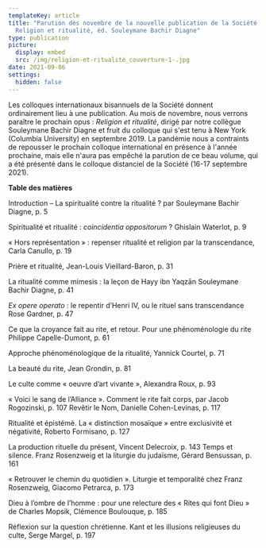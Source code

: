 ```yaml
---
templateKey: article
title: "Parution dès novembre de la nouvelle publication de la Société :
  Religion et ritualité, éd. Souleymane Bachir Diagne"
type: publication
picture:
  display: embed
  src: /img/religion-et-ritualité_couverture-1-.jpg
date: 2021-09-06
settings:
  hidden: false
---
```

Les colloques internationaux bisannuels de la Société donnent ordinairement lieu à une publication. Au mois de novembre, nous verrons paraître le prochain opus : *Religion et ritualité*, dirigé par notre collègue Souleymane Bachir Diagne et fruit du colloque qui s'est tenu à New York (Columbia University) en septembre 2019. La pandémie nous a contraints de repousser le prochain colloque international en présence à l'année prochaine, mais elle n'aura pas empêché la parution de ce beau volume, qui a été présenté dans le colloque distanciel de la Société (16-17 septembre 2021).

**Table des matières**

Introduction – La spiritualité contre la ritualité ? par Souleymane Bachir Diagne, p. 5

Spiritualité et ritualité : *coincidentia oppositorum* ? Ghislain Waterlot, p. 9

« Hors représentation » : repenser ritualité et religion par la transcendance, Carla Canullo, p. 19

Prière et ritualité, Jean-Louis Vieillard-Baron, p. 31

La ritualité comme mimesis : la leçon de Hayy ibn Yaqzān
Souleymane Bachir Diagne, p. 41

*Ex opere operato* : le repentir d’Henri IV, ou le rituel sans transcendance
Rose Gardner, p. 47

Ce que la croyance fait au rite, et retour. Pour une phénoménologie du rite
Philippe Capelle-Dumont, p. 61

Approche phénoménologique de la ritualité, Yannick Courtel, p. 71

La beauté du rite, Jean Grondin, p. 81

Le culte comme « oeuvre d’art vivante », Alexandra Roux, p. 93

« Voici le sang de l’Alliance ». Comment le rite fait corps, par Jacob Rogozinski, p. 107
Revêtir le Nom, Danielle Cohen-Levinas, p. 117

Ritualité et épistémè. La « distinction mosaïque » entre exclusivité
et négativité, Roberto Formisano, p. 127

La production rituelle du présent,  Vincent Delecroix, p. 143
Temps et silence. Franz Rosenzweig et la liturgie du judaïsme, Gérard Bensussan, p. 161

« Retrouver le chemin du quotidien ». Liturgie et temporalité chez Franz Rosenzweig,
Giacomo Petrarca, p. 173

Dieu à l’ombre de l’homme : pour une relecture des « Rites qui font Dieu »
de Charles Mopsik, Clémence Boulouque, p. 185

Réflexion sur la question chrétienne. Kant et les illusions religieuses du culte, Serge Margel, p. 197